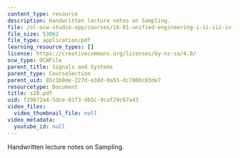 ```yaml
---
content_type: resource
description: Handwritten lecture notes on Sampling.
file: /ol-ocw-studio-app/courses/16-01-unified-engineering-i-ii-iii-iv-fall-2005-spring-2006/f29872a45dce81f3d65c9caf29c67a43_s20.pdf
file_size: 53062
file_type: application/pdf
learning_resource_types: []
license: https://creativecommons.org/licenses/by-nc-sa/4.0/
ocw_type: OCWFile
parent_title: Signals and Systems
parent_type: CourseSection
parent_uid: 85c1b0de-227d-e38d-9a55-dc7008c03de7
resourcetype: Document
title: s20.pdf
uid: f29872a4-5dce-81f3-d65c-9caf29c67a43
video_files:
  video_thumbnail_file: null
video_metadata:
  youtube_id: null
---
```

Handwritten lecture notes on Sampling.